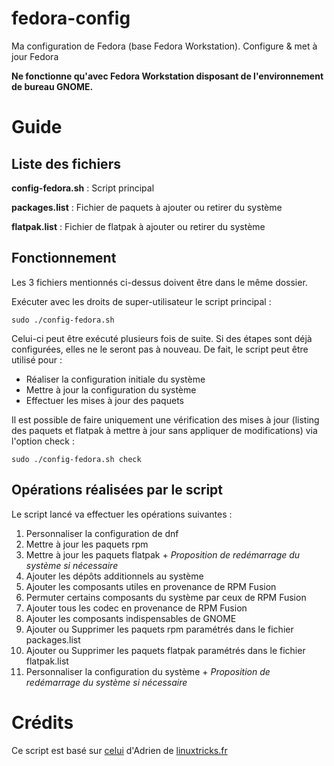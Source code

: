 # fedora-config

Ma configuration de Fedora (base Fedora Workstation). Configure & met à jour Fedora

**Ne fonctionne qu'avec Fedora Workstation disposant de l'environnement de bureau GNOME.**



# Guide

## Liste des fichiers

 **config-fedora.sh** : Script principal

 **packages.list** : Fichier de paquets à ajouter ou retirer du système

 **flatpak.list** : Fichier de flatpak à ajouter ou retirer du système


## Fonctionnement

Les 3 fichiers mentionnés ci-dessus doivent être dans le même dossier.

Exécuter avec les droits de super-utilisateur le script principal :

    sudo ./config-fedora.sh

Celui-ci peut être exécuté plusieurs fois de suite. Si des étapes sont déjà configurées, elles ne le seront pas à nouveau. De fait, le script peut être utilisé pour : 

 - Réaliser la configuration initiale du système
 - Mettre à jour la configuration du système
 - Effectuer les mises à jour des paquets

Il est possible de faire uniquement une vérification des mises à jour (listing des paquets et flatpak à mettre à jour sans appliquer de modifications) via l'option check : 

    sudo ./config-fedora.sh check



## Opérations réalisées par le script

Le script lancé va effectuer les opérations suivantes : 

 1. Personnaliser la configuration de dnf
 2. Mettre à jour les paquets rpm
 3. Mettre à jour les paquets flatpak + *Proposition de redémarrage du système si nécessaire*
 4. Ajouter les dépôts additionnels au système
 5. Ajouter les composants utiles en provenance de RPM Fusion
 6. Permuter certains composants du système par ceux de RPM Fusion
 7. Ajouter tous les codec en provenance de RPM Fusion
 8. Ajouter les composants indispensables de GNOME
 9. Ajouter ou Supprimer les paquets rpm paramétrés dans le fichier packages.list
 10. Ajouter ou Supprimer les paquets flatpak paramétrés dans le fichier flatpak.list 
 11. Personnaliser la configuration du système + *Proposition de redémarrage du système si nécessaire*



# Crédits

Ce script est basé sur [celui](https://github.com/aaaaadrien/fedora-config) d'Adrien de [linuxtricks.fr](https://www.linuxtricks.fr)
